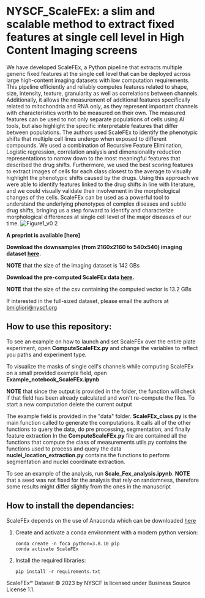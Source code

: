 # NYSCF_ScaleFEx: a slim and scalable method to extract fixed features at single cell level in High Content Imaging screens

We have developed ScaleFEx, a Python pipeline that extracts multiple generic fixed features at the single cell level that can be deployed across large high-content imaging datasets with low computation requirements. 
This pipeline efficiently and reliably computes features related to shape, size, intensity, texture, granularity as well as correlations between channels. Additionally, it allows the measurement of additional features specifically related to mitochondria and RNA only, as they represent important channels with characteristics worth to be measured on their own. The measured features can be used to not only separate populations of cells using AI tools, but also  highlight the specific interpretable features that differ between populations. The authors used ScaleFEx to identify the phenotypic shifts that multiple cell lines undergo when exposed to different compounds. We used a combination of Recursive Feature Elimination, Logistic regression, correlation analysis and dimensionality reduction representations to narrow down to the most meaningful features that described the drug shifts. Furthermore, we used the best scoring features to extract images of cells for each class closest to the average to visually highlight the phenotypic shifts caused by the drugs. Using this approach we were able to identify features linked to the drug shifts in line with literature, and we could visually validate their involvement in the morphological changes of the cells. 
ScaleFEx can be used as a powerful tool to understand the underlying phenotypes of complex diseases and subtle drug shifts, bringing us a step forward to identify and characterize morphological differences at single cell level of the major diseases of our time.
![Figure1_v0 2](https://user-images.githubusercontent.com/23292813/227660358-ce003906-44c0-49e9-a681-e185d67069e0.png)

**A preprint is available [here]**

**Download the downsamples (from 2160x2160 to 540x540) imaging dataset [here](https://nyscfopensource.blob.core.windows.net/scalefex/ScaleFEx.zip).**

**NOTE** that the size of the imaging dataset is 142 GBs

**Download the pre-computed ScaleFEx data [here](https://nyscfopensource.blob.core.windows.net/scalefex/ScaleFex_computed_normalized.csv).**

**NOTE** that the size of the csv containing the computed vector is 13.2 GBs

If interested in the full-sized dataset, please email the authors at bmigliori@nyscf.org

## How to use this repository:
To see an example on how to launch and set ScaleFEx over the entire plate experiment, open **ComputeScaleFEx.py** and change the variables to reflect you paths and experiment type.

To visualize the masks of single cell's channels while computing ScaleFEx on a small provided example field, open **Example_notebook_ScaleFEx.ipynb**
    
**NOTE** that since the output is provided in the folder, the function will check if that field has been already calculated and won't re-compute the files. To start a new computation delete the current output

The example field is provided in the "data" folder.
**ScaleFEx_class.py** is the main function called to generate the computations. It calls all of the other functions to query the data, do pre processing, segmentation, and finally feature extraction
In the **ComputeScaleFEx.py** file are contained all the functions that compute the class of measurements
utils.py contains the functions used to process and query the data
**nuclei_location_extraction.py** contains the functions to perform segmentation and nuclei coordinate extraction. 

To see an example of the analysis, run **Scale_Fex_analysis.ipynb**. 
**NOTE** that a seed was not fixed for the analysis that rely on randomness, therefore some results might differ slightly from the ones in the manuscript

## How to install the dependancies:
ScaleFEx depends on the use of Anaconda which can be downloaded [here](https://www.anaconda.com/products/distribution)
1. Create and activate a conda environment with a modern python version:
	```
	conda create -n foca python=3.8.10 pip
	conda activate ScaleFEx
	```
2. Install the required libraries:
	```
	pip install -r requirements.txt
	```




ScaleFEx℠ Dataset © 2023 by NYSCF is licensed under Business Source License 1.1.
